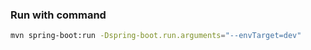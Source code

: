 
### Run with command

```bash
mvn spring-boot:run -Dspring-boot.run.arguments="--envTarget=dev"
```